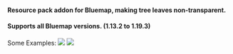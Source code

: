 #### Resource pack addon for Bluemap, making tree leaves non-transparent. 
#### Supports all Bluemap versions. (1.13.2 to 1.19.3)

Some Examples:
![ ](https://cdn-raw.modrinth.com/data/fG8iGgxB/images/03b852e615d3f54da1d856acd53e017a4b2ba6a0.png)
![ ](https://cdn-raw.modrinth.com/data/fG8iGgxB/images/7519a3d9addb75f58e44e2d00208851f0047b8c1.png)
